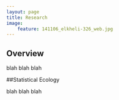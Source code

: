 ```yaml
---
layout: page
title: Research
image:
    feature: 141106_elkheli-326_web.jpg
---
```


## Overview

blah blah blah

##Statistical Ecology

blah blah blah
